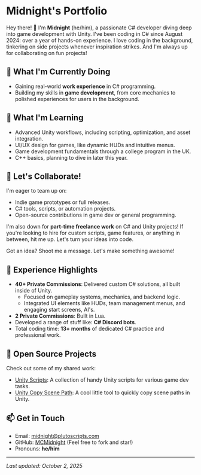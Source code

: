 # Midnight's Portfolio

Hey there! 👋 I'm **Midnight** (he/him), a passionate C# developer diving deep into game development with Unity. I've been coding in C# since August 2024: over a year of hands-on experience. I love coding in the background, tinkering on side projects whenever inspiration strikes. And I'm always up for collaborating on fun projects!

## 🔭 What I'm Currently Doing
- Gaining real-world **work experience** in C# programming.
- Building my skills in **game development**, from core mechanics to polished experiences for users in the background.

## 🌱 What I'm Learning
- Advanced Unity workflows, including scripting, optimization, and asset integration.
- UI/UX design for games, like dynamic HUDs and intuitive menus.
- Game development fundamentals through a college program in the UK.
- C++ basics, planning to dive in later this year.

## 👯 Let's Collaborate!
I'm eager to team up on:
- Indie game prototypes or full releases.
- C# tools, scripts, or automation projects.
- Open-source contributions in game dev or general programming.

I'm also down for **part-time freelance work** on C# and Unity projects! If you're looking to hire for custom scripts, game features, or anything in between, hit me up. Let's turn your ideas into code.

Got an idea? Shoot me a message. Let's make something awesome!

## 💼 Experience Highlights
- **40+ Private Commissions**: Delivered custom C# solutions, all built inside of Unity.
  - Focused on gameplay systems, mechanics, and backend logic.
  - Integrated UI elements like HUDs, team management menus, and engaging start screens, AI's.
- **2 Private Commissions**: Built in Lua.
- Developed a range of stuff like: **C# Discord bots**.
- Total coding time: **13+ months** of dedicated C# practice and professional work.

## 📂 Open Source Projects
Check out some of my shared work:
- [Unity Scripts](https://github.com/MCMidnight/Unity-Scripts): A collection of handy Unity scripts for various game dev tasks.
- [Unity Copy Scene Path](https://github.com/MCMidnight/Unity-Copy-Scene-Path): A cool little tool to quickly copy scene paths in Unity.

## 📫 Get in Touch
- Email: [midnight@plutoscripts.com](mailto:midnight@plutoscripts.com)
- GitHub: [MCMidnight](https://github.com/MCMidnight) (Feel free to fork and star!)
- Pronouns: **he/him**

---

*Last updated: October 2, 2025*
